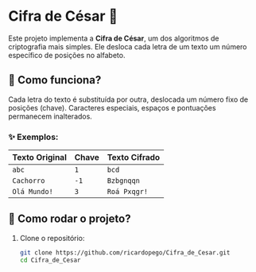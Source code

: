 # Cifra de César 🔐

Este projeto implementa a **Cifra de César**, um dos algoritmos de criptografia mais simples. Ele desloca cada letra de um texto um número específico de posições no alfabeto.

## 📌 Como funciona?
Cada letra do texto é substituída por outra, deslocada um número fixo de posições (chave). Caracteres especiais, espaços e pontuações permanecem inalterados.

### ✨ Exemplos:
| Texto Original | Chave | Texto Cifrado |
|---------------|-------|--------------|
| `abc`        | `1`   | `bcd`        |
| `Cachorro`   | `-1`  | `Bzbgnqqn`   |
| `Olá Mundo!` | `3`   | `Roá Pxqgr!` |

## 🚀 Como rodar o projeto?
1. Clone o repositório:
   ```sh
   git clone https://github.com/ricardopego/Cifra_de_Cesar.git
   cd Cifra_de_Cesar

